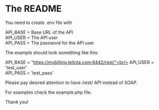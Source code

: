 # The README

You need to create .env file with

API_BASE = Base URL of the API<br/>
API_USER = The API user <br/>
API_PASS = The password for the API user<br/>

The example should look something like this:

API_BASE = "https://mybilling.telinta.com:8442/rest/"<br/>
API_USER = 'test_user'<br/>
API_PASS = 'test_pass'<br/>

Please pay desired attention to have /rest/ API instead of SOAP.

For examples check the example.php file.

Thank you!